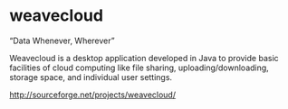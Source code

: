 # weavecloud
“Data Whenever, Wherever”

Weavecloud is a desktop application developed in Java to provide basic facilities of cloud computing like file sharing, uploading/downloading, storage space, and individual user settings.

http://sourceforge.net/projects/weavecloud/
